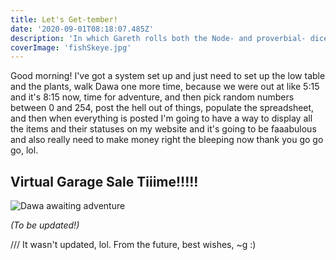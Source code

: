 ```yaml
---
title: Let's Get-tember!
date: '2020-09-01T08:18:07.485Z'
description: 'In which Gareth rolls both the Node- and proverbial- dice!'
coverImage: 'fishSkeye.jpg'
---
```


Good morning! I've got a system set up and just need to set up the low table and the plants, walk Dawa one more time, because we were out at like 5:15 and it's 8:15 now, time for adventure, and then pick random numbers between 0 and 254, post the hell out of things, populate the spreadsheet, and then when everything is posted I'm going to have a way to display all the items and their statuses on my website and it's going to be faaabulous and also really need to make money right the bleeping now thank you go go go, lol.

## Virtual Garage Sale Tiiime!!!!!

![Dawa awaiting adventure](/garageSaleTimeAfterAdventure.jpg)

_(To be updated!)_

/// It wasn't updated, lol. From the future, best wishes, ~g :)

